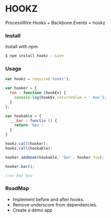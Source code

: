 HOOKZ
=====

ProcessWire Hooks + Backbone.Events = hookz

### Install
Install with npm
```bash
$ npm install hookz --save
```

### Usage
```js
var hookz = require('hookz');

var hooker = {
  foo : function (hookEv) {
    console.log(hookEv.returnValue + ' boo');
  }
};

var hookable = {
  ___bar : functio () {
    return 'baz';
  }
}

hookz.call(hooker);
hookz.call(hookable);

hooker.addHook(hookable, 'bar', hooker.foo);

hooker.bar();

//=> baz boo
```

### RoadMap
- Implement before and after hooks.
- Remove underscore from dependencies.
- Create a demo app